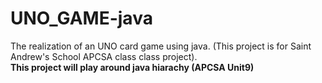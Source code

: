 # UNO_GAME-java
The realization of an UNO card game using java. (This project is for Saint Andrew's School APCSA class class project). 
<br>**This project will play around java hiarachy (APCSA Unit9)**
